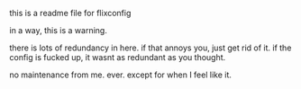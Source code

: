 this is a readme file for flixconfig

in a way, this is a warning.

there is lots of redundancy in here.
if that annoys you, just get rid of it.
if the config is fucked up, 
it wasnt as redundant as you thought.

no maintenance from me. ever.
except for when I feel like it.
